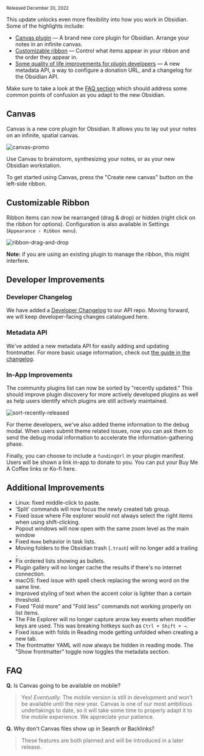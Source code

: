 <small>Released December 20, 2022</small>

This update unlocks even more flexibility into how you work in Obsidian. Some of the highlights include:
- [Canvas plugin](#canvas) — A brand new core plugin for Obsidian. Arrange your notes in an infinite canvas.
- [Customizable ribbon](#customizable-ribbon) — Control what items appear in your ribbon and the order they appear in.
- [Some quality of life improvements for plugin developers](#developer-improvements) — A new metadata API, a way to configure a donation URL, and a changelog for the Obsidian API.

Make sure to take a look at the [FAQ section](#faq) which should address some common points of confusion as you adapt to the new Obsidian.


## Canvas

Canvas is a new core plugin for Obsidian. It allows you to lay out your notes on an infinite, spatial canvas.

<img alt="canvas-promo" src="https://user-images.githubusercontent.com/693981/205718501-d9fe405b-6684-41c8-a3b3-eb5da73777d2.png">

Use Canvas to brainstorm, synthesizing your notes, or as your new Obsidian workstation.

To get started using Canvas, press the "Create new canvas" button on the left-side ribbon.

## Customizable Ribbon

Ribbon items can now be rearranged (drag & drop) or hidden (right click on the ribbon for options). Configuration is also available in Settings (`Appearance › Ribbon menu`).

![ribbon-drag-and-drop](https://user-images.githubusercontent.com/693981/208676459-7a94bbc3-a16d-4d19-8d71-64e901ed3607.png)

**Note:** if you are using an existing plugin to manage the ribbon, this might interfere.

## Developer Improvements

### Developer Changelog

We have added a [Developer Changelog](https://github.com/obsidianmd/obsidian-api/blob/master/CHANGELOG.md) to our API repo. Moving forward, we will keep developer-facing changes catalogued here.

### Metadata API

We've added a new metadata API for easily adding and updating frontmatter. For more basic usage information, check out [the guide in the changelog](https://github.com/obsidianmd/obsidian-api/blob/master/CHANGELOG.md#v110-2022-12-05--insider-build).

### In-App Improvements

The community plugins list can now be sorted by "recently updated." This should improve plugin discovery for more actively developed plugins as well as help users identify which plugins are still actively maintained.

![sort-recently-released](https://user-images.githubusercontent.com/693981/208675825-87fb6a93-c502-42e8-bffa-c3152b4aac7f.png)

For theme developers, we've also added theme information to the debug modal. When users submit theme related issues, now you can ask them to send the debug modal information to accelerate the information-gathering phase.

Finally, you can choose to include a `fundingUrl` in your plugin manifest. Users will be shown a link in-app to donate to you. You can put your Buy Me A Coffee links or Ko-fi here.

## Additional Improvements

- Linux: fixed middle-click to paste.
- 'Split' commands will now focus the newly created tab group.
- Fixed issue where File explorer would not always select the right items when using shift-clicking.
- Popout windows will now open with the same zoom level as the main window
- Fixed `Home` behavior in task lists.
- Moving folders to the Obsidian trash (`.trash`) will no longer add a trailing `.`
- Fix ordered lists showing as bullets.
- Plugin gallery will no longer cache the results if there's no internet connection.
- macOS: fixed issue with spell check replacing the wrong word on the same line.
- Improved styling of text when the accent color is lighter than a certain threshold.
- Fixed "Fold more" and "Fold less" commands not working properly on list items.
- The File Explorer will no longer capture arrow key events when modifier keys are used. This was breaking hotkeys such as `Ctrl + Shift + →`.
- Fixed issue with folds in Reading mode getting unfolded when creating a new tab.
- The frontmatter YAML will now always be hidden in reading mode. The "Show frontmatter" toggle now toggles the metadata section.

## FAQ

**Q.** Is Canvas going to be available on mobile?

> Yes! _Eventually._ The mobile version is still in development and won't be available until the new year. Canvas is one of our most ambitious undertakings to date, so it will take some time to properly adapt it to the mobile experience. We appreciate your patience.

**Q.** Why don't Canvas files show up in Search or Backlinks?

> These features are both planned and will be introduced in a later release.
